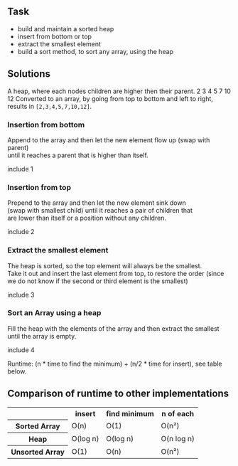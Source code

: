 Task
----
 - build and maintain a sorted heap
 - insert from bottom or top
 - extract the smallest element
 - build a sort method, to sort any array, using the heap

Solutions
---------
A heap, where each nodes children are higher then their parent.
          2
       3     4
      5 7  10 12
Converted to an array, by going from top to bottom and left to right,  
results in `[2,3,4,5,7,10,12]`.

### Insertion from bottom
Append to the array and then let the new element flow up (swap with parent)  
until it reaches a parent that is higher than itself.

include 1

### Insertion from top
Prepend to the array and then let the new element sink down  
(swap with smallest child) until it reaches a pair of children that  
are lower than itself or a position without any children.

include 2

### Extract the smallest element
The heap is sorted, so the top element will always be the smallest.  
Take it out and insert the last element from top, to restore the order 
(since we do not know if the second or third element is the smallest)

include 3

### Sort an Array using a heap
Fill the heap with the elements of the array and then extract the smallest 
until the array is empty.

include 4

Runtime: (n * time to find the minimum) + (n/2 * time for insert), see table below.

Comparison of runtime to other implementations
----------------------------------------------

<table>
<tr>
 <td></td>
 <th>insert</th>
 <th>find minimum</th>
 <th>n of each</th>
</tr>
<tr>
 <th>Sorted Array</th>
 <td>O(n)</td>
 <td>O(1)</td>
 <td>O(n²)</td>
</tr>
<tr>
 <th>Heap</th>
 <td>O(log n)</td>
 <td>O(log n)</td>
 <td>O(n log n)</td>
</tr>
<tr>
 <th>Unsorted Array</th>
 <td>O(1)</td>
 <td>O(n)</td>
 <td>O(n²)</td>
</tr>
</table>